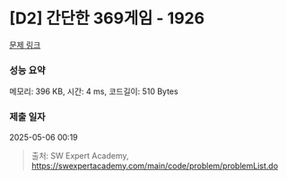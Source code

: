 # [D2] 간단한 369게임 - 1926 

[문제 링크](https://swexpertacademy.com/main/code/problem/problemDetail.do?contestProbId=AV5PTeo6AHUDFAUq) 

### 성능 요약

메모리: 396 KB, 시간: 4 ms, 코드길이: 510 Bytes

### 제출 일자

2025-05-06 00:19



> 출처: SW Expert Academy, https://swexpertacademy.com/main/code/problem/problemList.do
